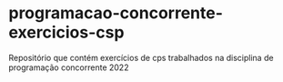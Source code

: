 # programacao-concorrente-exercicios-csp
Repositório que contém exercícios de cps trabalhados na disciplina de programação concorrente 2022
